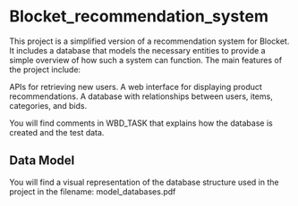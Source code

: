 # Blocket_recommendation_system

This project is a simplified version of a recommendation system for Blocket. It includes a database that models the necessary entities to provide a simple overview of how such a system can function. The main features of the project include:

APIs for retrieving new users.
A web interface for displaying product recommendations.
A database with relationships between users, items, categories, and bids.

You will find comments in WBD_TASK that explains how the database is created and the test data.
 
## Data Model

You will find a visual representation of the database structure used in the project in the filename:
model_databases.pdf







